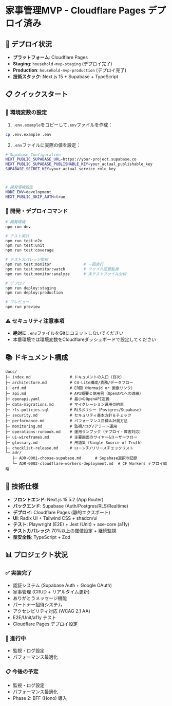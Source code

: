 # 家事管理MVP - Cloudflare Pages デプロイ済み

## 🚀 デプロイ状況

- **プラットフォーム**: Cloudflare Pages
- **Staging**: `household-mvp-staging` (デプロイ完了)
- **Production**: `household-mvp-production` (デプロイ完了)
- **技術スタック**: Next.js 15 + Supabase + TypeScript

## 📋 クイックスタート

### 🔧 環境変数の設定

1. `.env.example`をコピーして`.env`ファイルを作成：
```bash
cp .env.example .env
```

2. `.env`ファイルに実際の値を設定：
```bash
# Supabase Configuration
NEXT_PUBLIC_SUPABASE_URL=https://your-project.supabase.co
NEXT_PUBLIC_SUPABASE_PUBLISHABLE_KEY=your_actual_publishable_key
SUPABASE_SECRET_KEY=your_actual_service_role_key



# 開発環境設定
NODE_ENV=development
NEXT_PUBLIC_SKIP_AUTH=true
```

### 🚀 開発・デプロイコマンド

```bash
# 開発環境
npm run dev

# テスト実行
npm run test:e2e
npm run test:unit
npm run test:coverage

# テストカバレッジ監視
npm run test:monitor              # 一回実行
npm run test:monitor:watch        # ファイル変更監視
npm run test:monitor:analyze      # 未テストファイル分析

# デプロイ
npm run deploy:staging
npm run deploy:production

# プレビュー
npm run preview
```

### ⚠️ セキュリティ注意事項

- **絶対に** `.env`ファイルをGitにコミットしないでください
- 本番環境では環境変数をCloudflareダッシュボードで設定してください

## 📚 ドキュメント構成

```text
docs/
├─ index.md                 # ドキュメントの入口（目次）
├─ architecture.md          # C4-Lite構成/責務/データフロー
├─ erd.md                   # ER図（Mermaid or 画像リンク）
├─ api.md                   # API概要と使用例（OpenAPIへの導線）
├─ openapi.yaml             # 最小のOpenAPI定義
├─ data-migrations.md       # マイグレーション運用の約束
├─ rls-policies.sql         # RLSポリシー（Postgres/Supabase）
├─ security.md              # セキュリティ基本方針＆チェック
├─ performance.md           # パフォーマンス目標＆計測方法
├─ monitoring.md            # 監視/ログ/アラート運用
├─ operations-runbook.md    # 運用ランブック（デプロイ・障害対応）
├─ ui-wireframes.md         # 主要画面のワイヤー&ユーザーフロー
├─ glossary.md              # 用語集（Single Source of Truth）
├─ checklist-release.md     # ローンチ/リリースチェックリスト
└─ adr/
   ├─ ADR-0001-choose-supabase.md      # Supabase選択の記録
   └─ ADR-0002-cloudflare-workers-deployment.md  # CF Workers デプロイ戦略
```

## 🔧 技術仕様

- **フロントエンド**: Next.js 15.5.2 (App Router)
- **バックエンド**: Supabase (Auth/Postgres/RLS/Realtime)
- **デプロイ**: Cloudflare Pages (静的エクスポート)
- **UI**: Radix UI + Tailwind CSS + shadcn/ui
- **テスト**: Playwright (E2E) + Jest (Unit) + axe-core (a11y)
- **テストカバレッジ**: 70%以上の閾値設定 + 継続監視
- **型安全性**: TypeScript + Zod

## 📊 プロジェクト状況

### ✅ 実装完了
- 認証システム (Supabase Auth + Google OAuth)
- 家事管理 (CRUD + リアルタイム更新)
- ありがとうメッセージ機能
- パートナー招待システム
- アクセシビリティ対応 (WCAG 2.1 AA)
- E2E/Unit/a11y テスト
- Cloudflare Pages デプロイ設定

### 🔄 進行中
- 監視・ログ設定
- パフォーマンス最適化

### 📋 今後の予定
- 監視・ログ設定
- パフォーマンス最適化
- Phase 2: BFF (Hono) 導入
